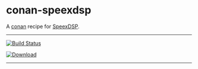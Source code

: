 # conan-speexdsp
A [conan](https://conan.io/) recipe for [SpeexDSP](https://github.com/xiph/speexdsp).
***
[![Build Status](https://dev.azure.com/qnohot/qnohot/_apis/build/status/qno.conan-speexdsp?branchName=master)](https://dev.azure.com/qnohot/qnohot/_build/latest?definitionId=2&branchName=master)

[ ![Download](https://api.bintray.com/packages/qno/conan-public/SpeexDSP%3Aqno/images/download.svg) ](https://bintray.com/qno/conan-public/SpeexDSP%3Aqno/_latestVersion)
***
